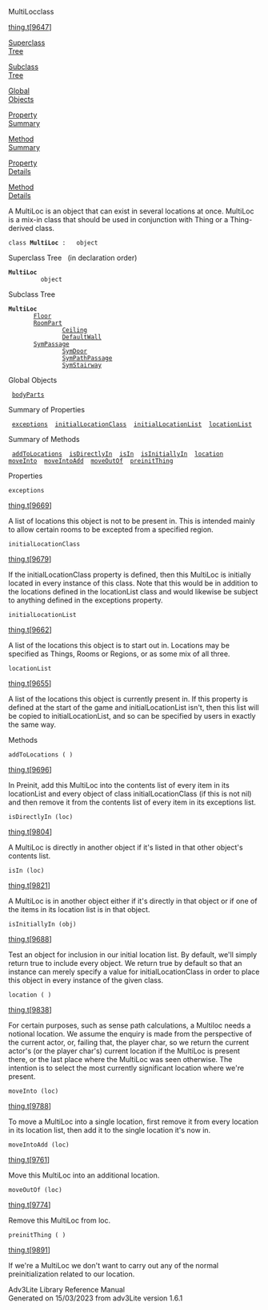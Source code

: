 ---
---
<span class="title">MultiLoc</span><span class="type">class</span>

[thing.t](../file/thing.t.html)\[[9647](../source/thing.t.html#9647)\]

[Superclass  
Tree](#_SuperClassTree_)

[Subclass  
Tree](#_SubClassTree_)

[Global  
Objects](#_ObjectSummary_)

[Property  
Summary](#_PropSummary_)

[Method  
Summary](#_MethodSummary_)

[Property  
Details](#_Properties_)

[Method  
Details](#_Methods_)

<div class="fdesc">

A MultiLoc is an object that can exist in several locations at once.
MultiLoc is a mix-in class that should be used in conjunction with Thing
or a Thing-derived class.

`class `**`MultiLoc`**` :   object`

</div>

<span id="_SuperClassTree_"></span>

<div class="mjhd">

<span class="hdln">Superclass Tree</span>   (in declaration order)

</div>

**`MultiLoc`**  
`         object`  
<span id="_SubClassTree_"></span>

<div class="mjhd">

<span class="hdln">Subclass Tree</span>  

</div>

**`MultiLoc`**  
`         `[`Floor`](../object/Floor.html)  
`         `[`RoomPart`](../object/RoomPart.html)  
`                 `[`Ceiling`](../object/Ceiling.html)  
`                 `[`DefaultWall`](../object/DefaultWall.html)  
`         `[`SymPassage`](../object/SymPassage.html)  
`                 `[`SymDoor`](../object/SymDoor.html)  
`                 `[`SymPathPassage`](../object/SymPathPassage.html)  
`                 `[`SymStairway`](../object/SymStairway.html)  
<span id="_ObjectSummary_"></span>

<div class="mjhd">

<span class="hdln">Global Objects</span>  

</div>

` `[`bodyParts`](../object/bodyParts.html)`  `
<span id="_PropSummary_"></span>

<div class="mjhd">

<span class="hdln">Summary of Properties</span>  

</div>

` `[`exceptions`](#exceptions)`  `[`initialLocationClass`](#initialLocationClass)`  `[`initialLocationList`](#initialLocationList)`  `[`locationList`](#locationList)`  `

<span id="_MethodSummary_"></span>

<div class="mjhd">

<span class="hdln">Summary of Methods</span>  

</div>

` `[`addToLocations`](#addToLocations)`  `[`isDirectlyIn`](#isDirectlyIn)`  `[`isIn`](#isIn)`  `[`isInitiallyIn`](#isInitiallyIn)`  `[`location`](#location)`  `[`moveInto`](#moveInto)`  `[`moveIntoAdd`](#moveIntoAdd)`  `[`moveOutOf`](#moveOutOf)`  `[`preinitThing`](#preinitThing)`  `

<span id="_Properties_"></span>

<div class="mjhd">

<span class="hdln">Properties</span>  

</div>

<span id="exceptions"></span>

`exceptions`

[thing.t](../file/thing.t.html)\[[9669](../source/thing.t.html#9669)\]

<div class="desc">

A list of locations this object is not to be present in. This is
intended mainly to allow certain rooms to be excepted from a specified
region.

</div>

<span id="initialLocationClass"></span>

`initialLocationClass`

[thing.t](../file/thing.t.html)\[[9679](../source/thing.t.html#9679)\]

<div class="desc">

If the initialLocationClass property is defined, then this MultiLoc is
initially located in every instance of this class. Note that this would
be in addition to the locations defined in the locationList class and
would likewise be subject to anything defined in the exceptions
property.

</div>

<span id="initialLocationList"></span>

`initialLocationList`

[thing.t](../file/thing.t.html)\[[9662](../source/thing.t.html#9662)\]

<div class="desc">

A list of the locations this object is to start out in. Locations may be
specified as Things, Rooms or Regions, or as some mix of all three.

</div>

<span id="locationList"></span>

`locationList`

[thing.t](../file/thing.t.html)\[[9655](../source/thing.t.html#9655)\]

<div class="desc">

A list of the locations this object is currently present in. If this
property is defined at the start of the game and initialLocationList
isn't, then this list will be copied to initialLocationList, and so can
be specified by users in exactly the same way.

</div>

<span id="_Methods_"></span>

<div class="mjhd">

<span class="hdln">Methods</span>  

</div>

<span id="addToLocations"></span>

`addToLocations ( )`

[thing.t](../file/thing.t.html)\[[9696](../source/thing.t.html#9696)\]

<div class="desc">

In Preinit, add this MultiLoc into the contents list of every item in
its locationList and every object of class initialLocationClass (if this
is not nil) and then remove it from the contents list of every item in
its exceptions list.

</div>

<span id="isDirectlyIn"></span>

`isDirectlyIn (loc)`

[thing.t](../file/thing.t.html)\[[9804](../source/thing.t.html#9804)\]

<div class="desc">

A MultiLoc is directly in another object if it's listed in that other
object's contents list.

</div>

<span id="isIn"></span>

`isIn (loc)`

[thing.t](../file/thing.t.html)\[[9821](../source/thing.t.html#9821)\]

<div class="desc">

A MultiLoc is in another object either if it's directly in that object
or if one of the items in its location list is in that object.

</div>

<span id="isInitiallyIn"></span>

`isInitiallyIn (obj)`

[thing.t](../file/thing.t.html)\[[9688](../source/thing.t.html#9688)\]

<div class="desc">

Test an object for inclusion in our initial location list. By default,
we'll simply return true to include every object. We return true by
default so that an instance can merely specify a value for
initialLocationClass in order to place this object in every instance of
the given class.

</div>

<span id="location"></span>

`location ( )`

[thing.t](../file/thing.t.html)\[[9838](../source/thing.t.html#9838)\]

<div class="desc">

For certain purposes, such as sense path calculations, a Multiloc needs
a notional location. We assume the enquiry is made from the perspective
of the current actor, or, failing that, the player char, so we return
the current actor's (or the player char's) current location if the
MultiLoc is present there, or the last place where the MultiLoc was seen
otherwise. The intention is to select the most currently significant
location where we're present.

</div>

<span id="moveInto"></span>

`moveInto (loc)`

[thing.t](../file/thing.t.html)\[[9788](../source/thing.t.html#9788)\]

<div class="desc">

To move a MultiLoc into a single location, first remove it from every
location in its location list, then add it to the single location it's
now in.

</div>

<span id="moveIntoAdd"></span>

`moveIntoAdd (loc)`

[thing.t](../file/thing.t.html)\[[9761](../source/thing.t.html#9761)\]

<div class="desc">

Move this MultiLoc into an additional location.

</div>

<span id="moveOutOf"></span>

`moveOutOf (loc)`

[thing.t](../file/thing.t.html)\[[9774](../source/thing.t.html#9774)\]

<div class="desc">

Remove this MultiLoc from loc.

</div>

<span id="preinitThing"></span>

`preinitThing ( )`

[thing.t](../file/thing.t.html)\[[9891](../source/thing.t.html#9891)\]

<div class="desc">

If we're a MultiLoc we don't want to carry out any of the normal
preinitialization related to our location.

</div>

<div class="ftr">

Adv3Lite Library Reference Manual  
Generated on 15/03/2023 from adv3Lite version 1.6.1

</div>
